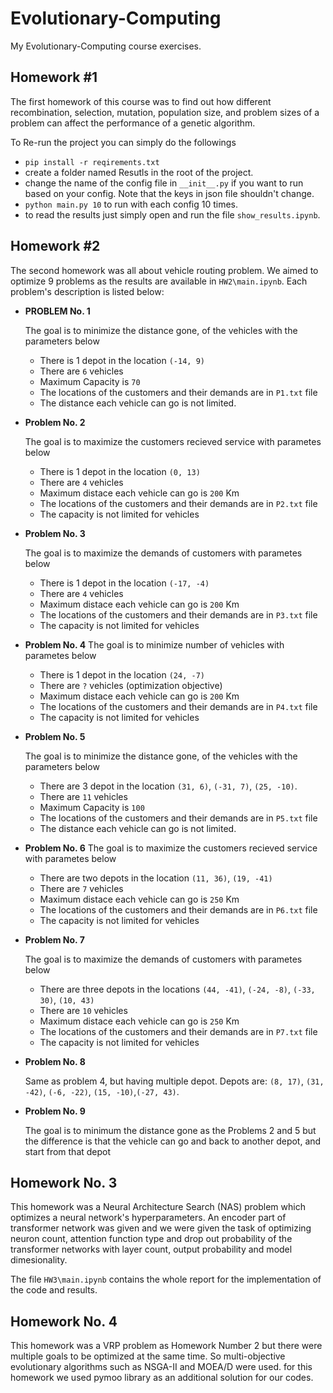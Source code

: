 # Evolutionary-Computing
My Evolutionary-Computing course exercises.

## Homework #1
The first homework of this course was to find out how different recombination, selection, mutation, population size, and problem sizes of a problem can affect the performance of a genetic algorithm.

To Re-run the project you can simply do the followings
- ```pip install -r reqirements.txt```
- create a folder named Resutls in the root of the project.
- change the name of the config file in `__init__.py` if you want to run based on your config. Note that the keys in json file shouldn't change.
- ```python main.py 10``` to run with each config 10 times.
- to read the results just simply open and run the file ```show_results.ipynb```.

## Homework #2
The second homework was all about vehicle routing problem. We aimed to optimize 9 problems as the results are available in `HW2\main.ipynb`. Each problem's description is listed below:

- **PROBLEM No. 1**

    The goal is to minimize the distance gone, of the vehicles with the parameters below
    - There is 1 depot in the location `(-14, 9)`
    - There are `6` vehicles
    - Maximum Capacity is `70`
    - The locations of the customers and their demands are in `P1.txt` file
    - The distance each vehicle can go is not limited.

- **Problem No. 2**

    The goal is to maximize the customers recieved service with parametes below
    - There is 1 depot in the location `(0, 13)`
    - There are `4` vehicles
    - Maximum distace each vehicle can go is `200` Km
    - The locations of the customers and their demands are in `P2.txt` file
    - The capacity is not limited for vehicles

- **Problem No. 3**

    The goal is to maximize the demands of customers with parametes below
    - There is 1 depot in the location `(-17, -4)`
    - There are `4` vehicles
    - Maximum distace each vehicle can go is `200` Km
    - The locations of the customers and their demands are in `P3.txt` file
    - The capacity is not limited for vehicles

- **Problem No. 4**
    The goal is to minimize number of vehicles with parametes below
    - There is 1 depot in the location `(24, -7)`
    - There are `?` vehicles (optimization objective)
    - Maximum distace each vehicle can go is `200` Km
    - The locations of the customers and their demands are in `P4.txt` file
    - The capacity is not limited for vehicles

- **Problem No. 5**

    The goal is to minimize the distance gone, of the vehicles with the parameters below
    - There are 3 depot in the location `(31, 6)`, `(-31, 7)`, `(25, -10)`.
    - There are `11` vehicles
    - Maximum Capacity is `100`
    - The locations of the customers and their demands are in `P5.txt` file
    - The distance each vehicle can go is not limited.

- **Problem No. 6**
    The goal is to maximize the customers recieved service with parametes below
    - There are two depots in the location `(11, 36)`, `(19, -41)`
    - There are `7` vehicles
    - Maximum distace each vehicle can go is `250` Km
    - The locations of the customers and their demands are in `P6.txt` file
    - The capacity is not limited for vehicles

- **Problem No. 7**

    The goal is to maximize the demands of customers with parametes below
    - There are three depots in the locations `(44, -41)`, `(-24, -8)`, `(-33, 30)`, `(10, 43)`
    - There are `10` vehicles
    - Maximum distace each vehicle can go is `250` Km
    - The locations of the customers and their demands are in `P7.txt` file
    - The capacity is not limited for vehicles
- **Problem No. 8**

    Same as problem 4, but having multiple depot. Depots are: `(8, 17)`, `(31, -42)`, `(-6, -22)`, `(15, -10)`,`(-27, 43)`.

- **Problem No. 9**

    The goal is to minimum the distance gone as the Problems 2 and 5 but the difference is that the vehicle can go and back to another depot, and start from that depot

## Homework No. 3
This homework was a Neural Architecture Search (NAS) problem which optimizes a neural network's hyperparameters. An encoder part of transformer network was given and we were given the task of optimizing neuron count, attention function type and drop out probability of the transformer networks with layer count, output probability and model dimesionality.

The file `HW3\main.ipynb` contains the whole report for the implementation of the code and results. 

## Homework No. 4
This homework was a VRP problem as Homework Number 2 but there were multiple goals to be optimized at the same time. So multi-objective evolutionary algorithms such as NSGA-II and MOEA/D were used. for this homework we used pymoo library as an additional solution for our codes.